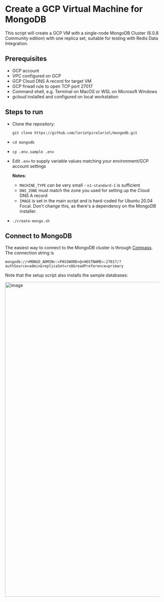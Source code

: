 # Create a GCP Virtual Machine for MongoDB
This script will create a GCP VM with a single-node MongoDB Cluster (6.0.8 Community edition) with one replica set, suitable for testing with Redis Data Integration.

## Prerequisites
* GCP account
* VPC configured on GCP
* GCP Cloud DNS A record for target VM
* GCP firwall rule to open TCP port 27017
* Command shell, e.g. Terminal on MacOS or WSL on Microsoft Windows
* *gcloud* installed and configured on local workstation
  
## Steps to run
* Clone the repository:
  ```
  git clone https://github.com/loriotpiroloriol/mongodb.git
  ```
* `cd mongodb`
* `cp .env.sample .env`
* Edit `.env` to supply variable values matching your environment/GCP account settings

  **Notes**:
  * `MACHINE_TYPE` can be very small - `n1-standard-1` is sufficient
  * `DNS_ZONE` must match the zone you used for setting up the Cloud DNS A record
  * `IMAGE` is set in the main script and is hard-coded for Ubuntu 20.04 Focal. Don't change this, as there's a dependency on the MongoDB installer.

* `./create-mongo.sh`

## Connect to MongoDB
The easiest way to connect to the MongoDB cluster is through [Compass](https://www.mongodb.com/docs/compass/master/install/).
The connection string is
```
mongodb://<MONGO_ADMIN>:<PASSWORD>@<HOSTNAME>:27017/?authSource=admin&replicaSet=rs0&readPreference=primary
```
Note that the setup script also installs the sample databases:

<img width="1028" alt="image" src="https://github.com/loriotpiroloriol/mongodb/assets/116373419/8ec1fd96-02c8-422a-91d5-c3a0d81045d6">
